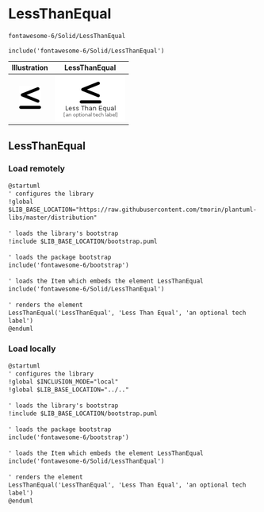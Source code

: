 # LessThanEqual


```text
fontawesome-6/Solid/LessThanEqual
```

```text
include('fontawesome-6/Solid/LessThanEqual')
```



| Illustration | LessThanEqual |
| :---: | :---: |
| ![illustration for Illustration](../../fontawesome-6/Solid/LessThanEqual.png) | ![illustration for LessThanEqual](../../fontawesome-6/Solid/LessThanEqual.Local.png) |




## LessThanEqual

### Load remotely
```plantuml
@startuml
' configures the library
!global $LIB_BASE_LOCATION="https://raw.githubusercontent.com/tmorin/plantuml-libs/master/distribution"

' loads the library's bootstrap
!include $LIB_BASE_LOCATION/bootstrap.puml

' loads the package bootstrap
include('fontawesome-6/bootstrap')

' loads the Item which embeds the element LessThanEqual
include('fontawesome-6/Solid/LessThanEqual')

' renders the element
LessThanEqual('LessThanEqual', 'Less Than Equal', 'an optional tech label')
@enduml
```

### Load locally
```plantuml
@startuml
' configures the library
!global $INCLUSION_MODE="local"
!global $LIB_BASE_LOCATION="../.."

' loads the library's bootstrap
!include $LIB_BASE_LOCATION/bootstrap.puml

' loads the package bootstrap
include('fontawesome-6/bootstrap')

' loads the Item which embeds the element LessThanEqual
include('fontawesome-6/Solid/LessThanEqual')

' renders the element
LessThanEqual('LessThanEqual', 'Less Than Equal', 'an optional tech label')
@enduml
```

